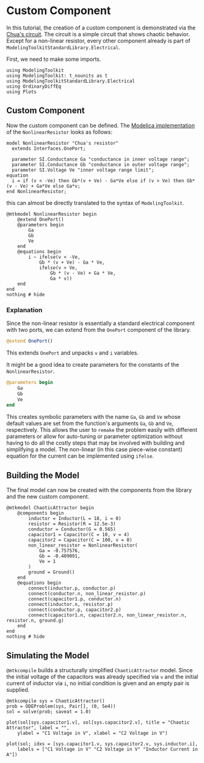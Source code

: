 # Custom Component

In this tutorial, the creation of a custom component is demonstrated via the [Chua's circuit](https://en.wikipedia.org/wiki/Chua%27s_circuit).
The circuit is a simple circuit that shows chaotic behavior.
Except for a non-linear resistor, every other component already is part of `ModelingToolkitStandardLibrary.Electrical`.

First, we need to make some imports.

```@example components
using ModelingToolkit
using ModelingToolkit: t_nounits as t
using ModelingToolkitStandardLibrary.Electrical
using OrdinaryDiffEq
using Plots
```

## Custom Component

Now the custom component can be defined.
The [Modelica implementation](https://www.maplesoft.com/documentation_center/online_manuals/modelica/Modelica_Electrical_Analog_Examples_Utilities.html#Modelica.Electrical.Analog.Examples.Utilities.NonlinearResistor) of the `NonlinearResistor` looks as follows:

```Modelica
model NonlinearResistor "Chua's resistor"
  extends Interfaces.OnePort;

  parameter SI.Conductance Ga "conductance in inner voltage range";
  parameter SI.Conductance Gb "conductance in outer voltage range";
  parameter SI.Voltage Ve "inner voltage range limit";
equation
  i = if (v < -Ve) then Gb*(v + Ve) - Ga*Ve else if (v > Ve) then Gb*(v - Ve) + Ga*Ve else Ga*v;
end NonlinearResistor;
```

this can almost be directly translated to the syntax of `ModelingToolkit`.

```@example components
@mtkmodel NonlinearResistor begin
    @extend OnePort()
    @parameters begin
        Ga
        Gb
        Ve
    end
    @equations begin
        i ~ ifelse(v < -Ve,
            Gb * (v + Ve) - Ga * Ve,
            ifelse(v > Ve,
                Gb * (v - Ve) + Ga * Ve,
                Ga * v))
    end
end
nothing # hide
```

### Explanation

Since the non-linear resistor is essentially a standard electrical component with two ports, we can extend from the `OnePort` component of the library.

```julia
@extend OnePort()
```

This extends `OnePort` and unpacks `v` and `i` variables.

It might be a good idea to create parameters for the constants of the `NonlinearResistor`.

```julia
@parameters begin
    Ga
    Gb
    Ve
end
```

This creates symbolic parameters with the name `Ga`, `Gb` and `Ve` whose default values are set from the function's arguments `Ga`, `Gb` and `Ve`, respectively.
This allows the user to `remake` the problem easily with different parameters or allow for auto-tuning or parameter optimization without having to do all the costly steps that may be involved with building and simplifying a model.
The non-linear (in this case piece-wise constant) equation for the current can be implemented using `ifelse`.

## Building the Model

The final model can now be created with the components from the library and the new custom component.

```@example components
@mtkmodel ChaoticAttractor begin
    @components begin
        inductor = Inductor(L = 18, i = 0)
        resistor = Resistor(R = 12.5e-3)
        conductor = Conductor(G = 0.565)
        capacitor1 = Capacitor(C = 10, v = 4)
        capacitor2 = Capacitor(C = 100, v = 0)
        non_linear_resistor = NonlinearResistor(
            Ga = -0.757576,
            Gb = -0.409091,
            Ve = 1
        )
        ground = Ground()
    end
    @equations begin
        connect(inductor.p, conductor.p)
        connect(conductor.n, non_linear_resistor.p)
        connect(capacitor1.p, conductor.n)
        connect(inductor.n, resistor.p)
        connect(conductor.p, capacitor2.p)
        connect(capacitor1.n, capacitor2.n, non_linear_resistor.n, resistor.n, ground.g)
    end
end
nothing # hide
```

## Simulating the Model

`@mtkcompile` builds a structurally simplified `ChaoticAttractor` model.
Since the initial voltage of the capacitors was already specified via `v` and the initial current of inductor via `i`, no initial condition is given and an empty pair is supplied.

```@example components
@mtkcompile sys = ChaoticAttractor()
prob = ODEProblem(sys, Pair[], (0, 5e4))
sol = solve(prob; saveat = 1.0)

plot(sol[sys.capacitor1.v], sol[sys.capacitor2.v], title = "Chaotic Attractor", label = "",
    ylabel = "C1 Voltage in V", xlabel = "C2 Voltage in V")
```

```@example components
plot(sol; idxs = [sys.capacitor1.v, sys.capacitor2.v, sys.inductor.i],
    labels = ["C1 Voltage in V" "C2 Voltage in V" "Inductor Current in A"])
```
